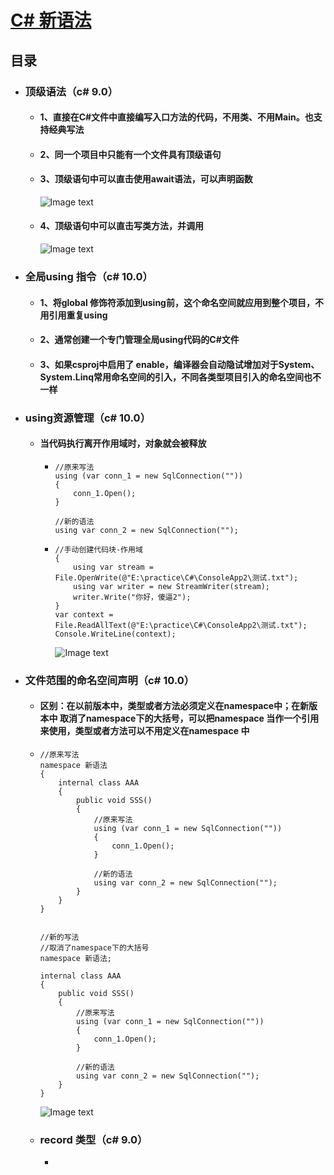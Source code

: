 # [C# 新语法](#新语法)

## 目录

- ### 顶级语法（c# 9.0）

  - #### 1、直接在C#文件中直接编写入口方法的代码，不用类、不用Main。也支持经典写法

  - #### 2、同一个项目中只能有一个文件具有顶级语句

  - #### 3、顶级语句中可以直击使用await语法，可以声明函数

    ![Image text](http://rgdm6sj3v.hn-bkt.clouddn.com/%E5%BE%AE%E4%BF%A1%E5%9B%BE%E7%89%87_20220810095700.png)

  - #### 4、顶级语句中可以直击写类方法，并调用

    ![Image text](http://rgdm6sj3v.hn-bkt.clouddn.com/%E5%BE%AE%E4%BF%A1%E5%9B%BE%E7%89%87_20220810100524.png)

- ### 全局using 指令（c# 10.0）

  - #### 1、将global 修饰符添加到using前，这个命名空间就应用到整个项目，不用引用重复using

  - #### 2、通常创建一个专门管理全局using代码的C#文件

  - #### 3、如果csproj中启用了 <ImplicitUsings>enable</ImplicitUsings>，编译器会自动隐试增加对于System、System.Linq常用命名空间的引入，不同各类型项目引入的命名空间也不一样

- ### using资源管理（c# 10.0）

  - #### 当代码执行离开作用域时，对象就会被释放
  
    - ``` 实例1
      //原来写法
      using (var conn_1 = new SqlConnection(""))
      {
          conn_1.Open();
      }

      //新的语法
      using var conn_2 = new SqlConnection("");
      ```

    - ``` 实例2
      //手动创建代码块-作用域
      {
          using var stream = File.OpenWrite(@"E:\practice\C#\ConsoleApp2\测试.txt");
          using var writer = new StreamWriter(stream);
          writer.Write("你好，傻逼2");
      }
      var context = File.ReadAllText(@"E:\practice\C#\ConsoleApp2\测试.txt");
      Console.WriteLine(context);
      ```
      ![Image text](http://rgdm6sj3v.hn-bkt.clouddn.com/%E5%BE%AE%E4%BF%A1%E5%9B%BE%E7%89%87_20220810215926.png)

- ### 文件范围的命名空间声明（c# 10.0）

  - #### 区别：在以前版本中，类型或者方法必须定义在namespace中；在新版本中 取消了namespace下的大括号，可以把namespace 当作一个引用来使用，类型或者方法可以不用定义在namespace 中

  - ``` 实例
    //原来写法
    namespace 新语法
    {
        internal class AAA
        {
            public void SSS()
            {
                //原来写法
                using (var conn_1 = new SqlConnection(""))
                {
                    conn_1.Open();
                }

                //新的语法
                using var conn_2 = new SqlConnection("");
            }
        }
    }


    //新的写法
    //取消了namespace下的大括号
    namespace 新语法;

    internal class AAA
    {
        public void SSS()
        {
            //原来写法
            using (var conn_1 = new SqlConnection(""))
            {
                conn_1.Open();
            }

            //新的语法
            using var conn_2 = new SqlConnection("");
        }
    }
    ```
    ![Image text](http://rgdm6sj3v.hn-bkt.clouddn.com/%E5%BE%AE%E4%BF%A1%E5%9B%BE%E7%89%87_20220810220235.png)

  - ### record 类型（c# 9.0）

    - 